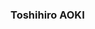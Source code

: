 ### Toshihiro AOKI
<!-- Hi there 👋 -->

<!-- リポジトリステータス
[![hogehoge's github stats](https://github-readme-stats.vercel.app/api?username=toshaoki&hide=contribs&count_private=true&show_icons=true&theme=tokyonight)](https://github.com/toshaoki/)
 -->

<!-- ソースコード統計
[![Top used Langs](https://github-readme-stats.vercel.app/api/top-langs/?username=toshaoki&layout=compact&theme=tokyonight)](https://github.com/toshaoki/)
 -->

<!--
**toshaoki/toshaoki** is a ✨ _special_ ✨ repository because its `README.md` (this file) appears on your GitHub profile.

Here are some ideas to get you started:

- 🔭 I’m currently working on ...
- 🌱 I’m currently learning ...
- 👯 I’m looking to collaborate on ...
- 🤔 I’m looking for help with ...
- 💬 Ask me about ...
- 📫 How to reach me: ...
- 😄 Pronouns: ...
- ⚡ Fun fact: ...
-->
